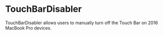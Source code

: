 # TouchBarDisabler
TouchBarDisabler allows users to manually turn off the Touch Bar on 2016 MacBook Pro devices.
